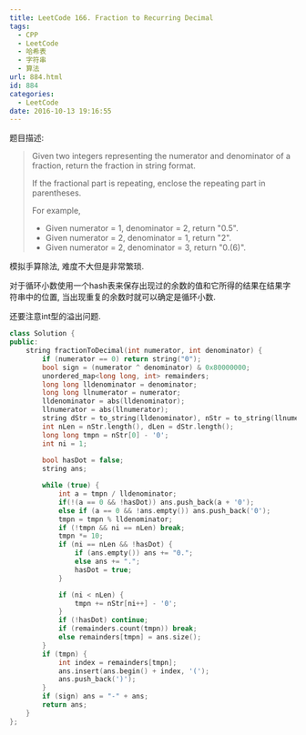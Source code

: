 ```yaml
---
title: LeetCode 166. Fraction to Recurring Decimal
tags:
  - CPP
  - LeetCode
  - 哈希表
  - 字符串
  - 算法
url: 884.html
id: 884
categories:
  - LeetCode
date: 2016-10-13 19:16:55
---
```

题目描述:

> Given two integers representing the numerator and denominator of a fraction, return the fraction in string format.
>
> If the fractional part is repeating, enclose the repeating part in parentheses.
>
> For example,
>
> - Given numerator = 1, denominator = 2, return "0.5".
> - Given numerator = 2, denominator = 1, return "2".
> - Given numerator = 2, denominator = 3, return "0.(6)".

模拟手算除法, 难度不大但是非常繁琐.

对于循环小数使用一个hash表来保存出现过的余数的值和它所得的结果在结果字符串中的位置, 当出现重复的余数时就可以确定是循环小数.

还要注意int型的溢出问题.

```cpp
class Solution {
public:
	string fractionToDecimal(int numerator, int denominator) {
		if (numerator == 0) return string("0");
		bool sign = (numerator ^ denominator) & 0x80000000;
		unordered_map<long long, int> remainders;
		long long lldenominator = denominator;
		long long llnumerator = numerator;
		lldenominator = abs(lldenominator);
		llnumerator = abs(llnumerator);
		string dStr = to_string(lldenominator), nStr = to_string(llnumerator);
		int nLen = nStr.length(), dLen = dStr.length();
		long long tmpn = nStr[0] - '0';
		int ni = 1;
		
		bool hasDot = false;
		string ans;

		while (true) {
			int a = tmpn / lldenominator;
			if(!(a == 0 && !hasDot)) ans.push_back(a + '0');
			else if (a == 0 && !ans.empty()) ans.push_back('0');
			tmpn = tmpn % lldenominator;
			if (!tmpn && ni == nLen) break;
			tmpn *= 10;
			if (ni == nLen && !hasDot) {
				if (ans.empty()) ans += "0.";
				else ans += ".";
				hasDot = true;
			}

			if (ni < nLen) {
				tmpn += nStr[ni++] - '0';
			}
			if (!hasDot) continue;
			if (remainders.count(tmpn)) break;
			else remainders[tmpn] = ans.size();
		}
		if (tmpn) {
			int index = remainders[tmpn];
			ans.insert(ans.begin() + index, '(');
			ans.push_back(')');
		}
		if (sign) ans = "-" + ans;
		return ans;
	}
};
```

